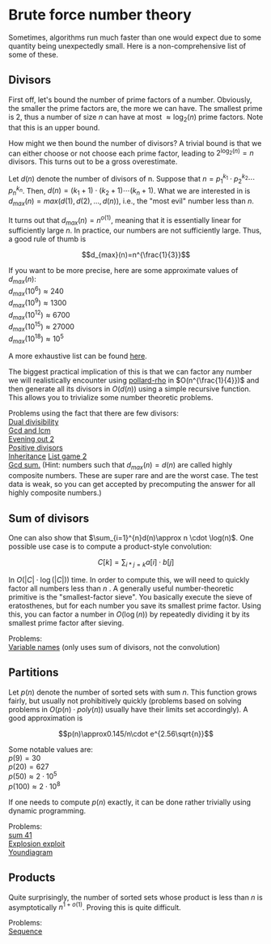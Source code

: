 # Brute force number theory
Sometimes, algorithms run much faster than one would expect due to some quantity being unexpectedly small. Here is a non-comprehensive list of some of these.

## Divisors
First off, let's bound the number of prime factors of a number. Obviously, the smaller the prime factors are, the more we can have. The smallest prime is $2$, thus a number of size $n$ can have at most $\approx \log_2(n)$ prime factors. Note that this is an upper bound.

How might we then bound the number of divisors? A trivial bound is that we can either choose or not choose each prime factor, leading to $2^{\log_2(n)}=n$ divisors. This turns out to be a gross overestimate.

Let $d(n)$ denote the number of divisors of n. Suppose that $n=p_1^{k_1}\cdot p_2^{k_2} \cdots p_n^{k_n}$. Then, $d(n)=(k_1+1)\cdot(k_2+1)\cdots(k_n+1)$. What we are interested in is $d_{max}(n)=max(d(1),d(2),\dots,d(n))$, i.e., the "most evil" number less than $n$. 

It turns out that $d_{max}(n)=n^{o(1)}$, meaning that it is essentially linear for sufficiently large $n$. In practice, our numbers are not sufficiently large. Thus, a good rule of thumb is

$$d_{max}(n)=n^{\frac{1}{3}}$$

If you want to be more precise, here are some approximate values of $d_{max}(n)$:\
$d_{max}(10^6)\approx240$\
$d_{max}(10^9)\approx1300$\
$d_{max}(10^{12})\approx6700$\
$d_{max}(10^{15})\approx27000$\
$d_{max}(10^{18})\approx10^5$

A more exhaustive list can be found [here](https://gist.github.com/dario2994/fb4713f252ca86c1254d).

The biggest practical implication of this is that we can factor any number we will realistically encounter using [pollard-rho](https://github.com/kth-competitive-programming/kactl/blob/main/content/number-theory/Factor.h) in $O(n^{\frac{1}{4}})$ and then generate all its divisors in $O(d(n))$ using a simple recursive function. This allows you to trivialize some number theoretic problems.

Problems using the fact that there are few divisors:\
[Dual divisibility](https://open.kattis.com/problems/dualdivisibility)\
[Gcd and lcm](https://open.kattis.com/problems/gcdandlcm)\
[Evening out 2](https://open.kattis.com/problems/eveningout2)\
[Positive divisors](https://open.kattis.com/problems/positivedivisors)\
[Inheritance](https://open.kattis.com/problems/inheritance)
[List game 2](https://open.kattis.com/problems/listgame2)\
[Gcd sum.](https://open.kattis.com/problems/gcdsum) (Hint: numbers such that $d_{max}(n)=d(n)$ are called highly composite numbers. These are super rare and are the worst case. The test data is weak, so you can get accepted by precomputing the answer for all highly composite numbers.)

## Sum of divisors

One can also show that $\sum_{i=1}^{n}d(n)\approx n \cdot \log(n)$. One possible use case is to compute a product-style convolution:

$$C[k]=\sum_{i*j=k}a[i]\cdot b[j]$$

In $O(|C|\cdot \log(|C|))$ time. In order to compute this, we will need to quickly factor all numbers less than $n$ .
A generally useful number-theoretic primitive is the "smallest-factor sieve". You basically execute the sieve of eratosthenes, but for each number you save its smallest prime factor. Using this, you can factor a number in $O(\log(n))$ by repeatedly dividing it by its smallest prime factor after sieving.

Problems:\
[Variable names](https://open.kattis.com/problems/variabelnamn) (only uses sum of divisors, not the convolution)

## Partitions

Let $p(n)$ denote the number of sorted sets with sum $n$. This function grows fairly, but usually not prohibitively quickly (problems based on solving problems in $O(p(n) \cdot poly(n))$ usually have their limits set accordingly). A good approximation is

$$p(n)\approx0.145/n\cdot e^{2.56\sqrt{n}}$$

Some notable values are:\
$p(9)=30$\
$p(20)=627$\
$p(50)\approx 2 \cdot 10^5$\
$p(100)\approx 2 \cdot 10^8$

If one needs to compute $p(n)$ exactly, it can be done rather trivially using dynamic programming.

Problems:\
[sum 41](https://www.facebook.com/codingcompetitions/hacker-cup/2023/round-1/problems/B2?source=google)\
[Explosion exploit](https://open.kattis.com/problems/explosion)\
[Youndiagram](https://po.kattis.com/problems/young)

## Products
Quite surprisingly, the number of sorted sets whose product is less than $n$ is asymptotically $n^{1+o(1)}$. Proving this is quite difficult.

Problems:\
[Sequence](https://boi23.kattis.com/problems/boi23.sequence)